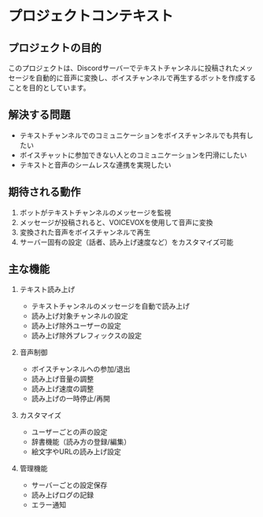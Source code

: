 # プロジェクトコンテキスト

## プロジェクトの目的
このプロジェクトは、Discordサーバーでテキストチャンネルに投稿されたメッセージを自動的に音声に変換し、ボイスチャンネルで再生するボットを作成することを目的としています。

## 解決する問題
- テキストチャンネルでのコミュニケーションをボイスチャンネルでも共有したい
- ボイスチャットに参加できない人とのコミュニケーションを円滑にしたい
- テキストと音声のシームレスな連携を実現したい

## 期待される動作
1. ボットがテキストチャンネルのメッセージを監視
2. メッセージが投稿されると、VOICEVOXを使用して音声に変換
3. 変換された音声をボイスチャンネルで再生
4. サーバー固有の設定（話者、読み上げ速度など）をカスタマイズ可能

## 主な機能
1. テキスト読み上げ
   - テキストチャンネルのメッセージを自動で読み上げ
   - 読み上げ対象チャンネルの設定
   - 読み上げ除外ユーザーの設定
   - 読み上げ除外プレフィックスの設定

2. 音声制御
   - ボイスチャンネルへの参加/退出
   - 読み上げ音量の調整
   - 読み上げ速度の調整
   - 読み上げの一時停止/再開

3. カスタマイズ
   - ユーザーごとの声の設定
   - 辞書機能（読み方の登録/編集）
   - 絵文字やURLの読み上げ設定

4. 管理機能
   - サーバーごとの設定保存
   - 読み上げログの記録
   - エラー通知 
